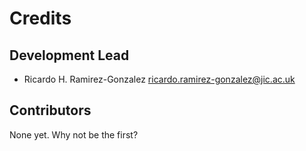 # Credits

## Development Lead

* Ricardo H. Ramirez-Gonzalez <ricardo.ramirez-gonzalez@jic.ac.uk>

## Contributors

None yet. Why not be the first?
